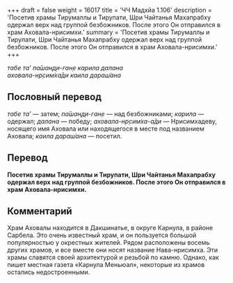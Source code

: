 +++
draft = false
weight = 16017
title = 'ЧЧ Мадхйа 1.106'
description = 'Посетив храмы Тирумаллы и Тирупати, Шри Чайтанья Махапрабху одержал верх над группой безбожников. После этого Он отправился в храм Аховала-нрисимхи.'
summary = 'Посетив храмы Тирумаллы и Тирупати, Шри Чайтанья Махапрабху одержал верх над группой безбожников. После этого Он отправился в храм Аховала-нрисимхи.'
+++

_табе та’ па̄шан̣д̣и-ган̣е карила далана  
аховала-нр̣сим̇ха̄ди каила дараш́ана_

## Пословный перевод

_табе_ _та’_ — затем; _па̄шан̣д̣и_\-_ган̣е_ — над безбожниками; _карила_ — одержал; _далана_ — победу; _аховала_\-_нр̣сим̇ха_\-_а̄ди_ — Нрисимхадеву, носящего имя Аховала или находящегося в месте под названием Аховала; _каила_ _дараш́ана_ — посетил.

## Перевод

**Посетив храмы Тирумаллы и Тирупати, Шри Чайтанья Махапрабху одержал верх над группой безбожников. После этого Он отправился в храм Аховала-нрисимхи.**

## Комментарий

Храм Аховалы находится в Дакшинатье, в округе Карнула, в районе Сарбела. Это очень известный храм, и он пользуется большой популярностью у окрестных жителей. Рядом расположены восемь других храмов, и все вместе они носят название Нава-нрисимха. Эти храмы славятся своей архитектурой и резьбой по камню. Однако, как пишет местная газета «Карнула Меньюал», некоторые из храмов остались недостроенными.
